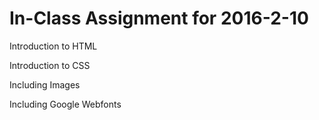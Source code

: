 # In-Class Assignment for 2016-2-10

Introduction to HTML

Introduction to CSS

Including Images

Including Google Webfonts
